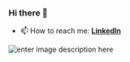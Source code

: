### Hi there 👋

- 📫 How to reach me: [**Linkedln**](https://www.linkedin.com/in/nirmanigunathilaka/)




![enter image description here](https://github-readme-stats.vercel.app/api/top-langs/?username=NirmaniGunathilaka)
